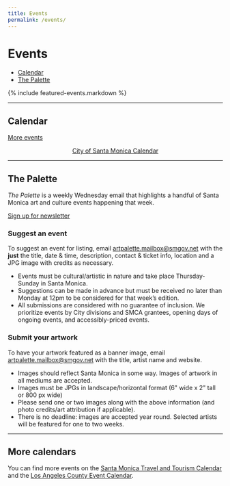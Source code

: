 ```yaml
---
title: Events
permalink: /events/
---
```


Events
======

<nav class="action" markdown="1">

*   [Calendar](/events/calendar/)
*   [The Palette](#the-palette)

</nav>

{% include featured-events.markdown %}


* * *


Calendar <a id="calendar"></a>
------------------------------

<ol
  class="events"
  data-events-types="Art Event,Arts/Crafts,Concerts/Dance,Festival/Celebration,Lecture/Panel,Movies/Film,Play/Performance Art"
  data-events-locations="Annenberg Community Beach House,Miles Memorial Playhouse,Palisades Park"
  data-events-limit="6">
</ol>
<script src="/assets/js/events.js"></script>

<p data-events-more class="action" markdown="1" style="visibility: hidden;">

[More events](/events/calendar/)

</p>

<p data-events-fallback style="text-align: center;"><a href="https://www.santamonica.gov/events">City of Santa Monica Calendar</a></p>


* * *


The Palette
-----------------------

_The Palette_ is a weekly Wednesday email that highlights a handful of Santa Monica art and culture events happening that week.

<p class="action" markdown="1">

[Sign up for newsletter](http://www.smgov.net/artsignup)

</p>

### Suggest an event

To suggest an event for listing, email [artpalette.mailbox@smgov.net](mailto:artpalette.mailbox@smgov.net) with the **just** the title, date & time, description, contact & ticket info, location and a JPG image with credits as necessary.

*   Events must be cultural/artistic in nature and take place Thursday-Sunday in Santa Monica. 
*   Suggestions can be made in advance but must be received no later than Monday at 12pm to be considered for that week’s edition.
*   All submissions are considered with no guarantee of inclusion. We prioritize events by City divisions and SMCA grantees, opening days of ongoing events, and accessibly-priced events.

### Submit your artwork

To have your artwork featured as a banner image, email [artpalette.mailbox@smgov.net](mailto:artpalette.mailbox@smgov.net) with the title, artist name and website. 

*   Images should reflect Santa Monica in some way. Images of artwork in all mediums are accepted.
*   Images must be JPGs in landscape/horizontal format (6" wide x 2" tall or 800 px wide)
*   Please send one or two images along with the above information (and photo credits/art attribution if applicable).
*   There is no deadline: images are accepted year round. Selected artists will be featured for one to two weeks.

* * *

More calendars
--------------

You can find more events on the [Santa Monica Travel and Tourism Calendar](https://www.santamonica.com/things-to-do/arts-culture/) and the [Los Angeles County Event Calendar](https://www.discoverlosangeles.com/events).

